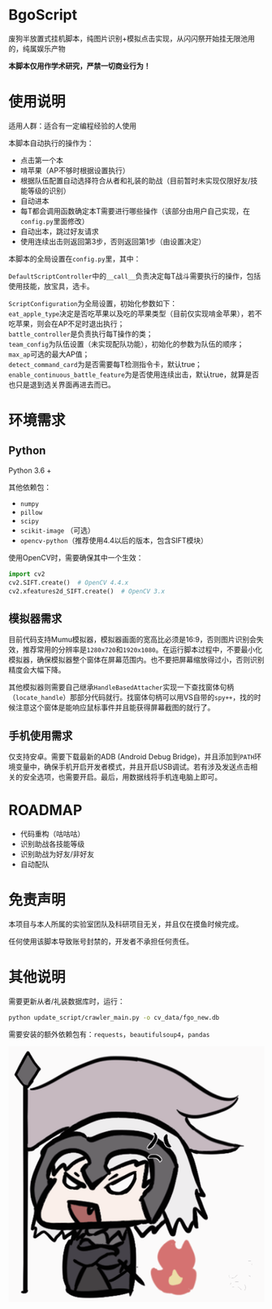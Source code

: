 # BgoScript

废狗半放置式挂机脚本，纯图片识别+模拟点击实现，从闪闪祭开始挂无限池用的，纯属娱乐产物

**本脚本仅用作学术研究，严禁一切商业行为！**

# 使用说明

适用人群：适合有一定编程经验的人使用

本脚本自动执行的操作为：
- 点击第一个本
- 啃苹果（AP不够时根据设置执行）
- 根据队伍配置自动选择符合从者和礼装的助战（目前暂时未实现仅限好友/技能等级的识别）
- 自动进本
- 每T都会调用函数确定本T需要进行哪些操作（该部分由用户自己实现，在`config.py`里面修改）
- 自动出本，跳过好友请求
- 使用连续出击则返回第3步，否则返回第1步（由设置决定）

本脚本的全局设置在`config.py`里，其中：

`DefaultScriptController`中的`__call__`负责决定每T战斗需要执行的操作，包括使用技能，放宝具，选卡。

`ScriptConfiguration`为全局设置，初始化参数如下：  
`eat_apple_type`决定是否吃苹果以及吃的苹果类型（目前仅实现啃金苹果），若不吃苹果，则会在AP不足时退出执行；  
`battle_controller`是负责执行每T操作的类；  
`team_config`为队伍设置（未实现配队功能），初始化的参数为队伍的顺序；  
`max_ap`可选的最大AP值；  
`detect_command_card`为是否需要每T检测指令卡，默认true；  
`enable_continuous_battle_feature`为是否使用连续出击，默认true，就算是否也只是退到选关界面再进去而已。

# 环境需求

## Python

Python 3.6 +

其他依赖包：
- `numpy`
- `pillow`
- `scipy`
- `scikit-image` （可选）
- `opencv-python`（推荐使用4.4以后的版本，包含SIFT模块）

使用OpenCV时，需要确保其中一个生效：
```python
import cv2
cv2.SIFT.create()  # OpenCV 4.4.x
cv2.xfeatures2d_SIFT.create()  # OpenCV 3.x
```

## 模拟器需求

目前代码支持Mumu模拟器，模拟器画面的宽高比必须是16:9，否则图片识别会失效，推荐常用的分辨率是`1280x720`和`1920x1080`。在运行脚本过程中，不要最小化模拟器，确保模拟器整个窗体在屏幕范围内。也不要把屏幕缩放得过小，否则识别精度会大幅下降。

其他模拟器则需要自己继承`HandleBasedAttacher`实现一下查找窗体句柄（`locate_handle`）那部分代码就行。找窗体句柄可以用VS自带的`spy++`，找的时候注意这个窗体是能响应鼠标事件并且能获得屏幕截图的就行了。

## 手机使用需求

仅支持安卓。需要下载最新的ADB (Android Debug Bridge)，并且添加到`PATH`环境变量中，确保手机开启开发者模式，并且开启USB调试。若有涉及发送点击相关的安全选项，也需要开启。最后，用数据线将手机连电脑上即可。

# ROADMAP

- 代码重构（咕咕咕）
- 识别助战各技能等级
- 识别助战为好友/非好友
- 自动配队

# 免责声明

本项目与本人所属的实验室团队及科研项目无关，并且仅在摸鱼时候完成。

任何使用该脚本导致账号封禁的，开发者不承担任何责任。

# 其他说明

需要更新从者/礼装数据库时，运行：
```bash
python update_script/crawler_main.py -o cv_data/fgo_new.db
```
需要安装的额外依赖包有：`requests`，`beautifulsoup4`，`pandas`


<!--
# ~~Special Thanks~~

~~某热心催促完成脚本大业的沙雕室友~~
-->

![黑贞天下第一](asset/jeannedarcalter.gif)
